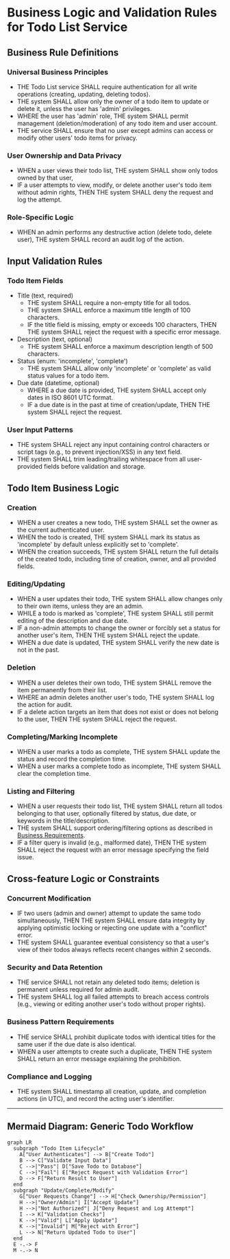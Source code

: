 # Business Logic and Validation Rules for Todo List Service

## Business Rule Definitions

### Universal Business Principles
- THE Todo List service SHALL require authentication for all write operations (creating, updating, deleting todos).
- THE system SHALL allow only the owner of a todo item to update or delete it, unless the user has 'admin' privileges.
- WHERE the user has 'admin' role, THE system SHALL permit management (deletion/moderation) of any todo item and user account.
- THE service SHALL ensure that no user except admins can access or modify other users' todo items for privacy.

### User Ownership and Data Privacy
- WHEN a user views their todo list, THE system SHALL show only todos owned by that user,
- IF a user attempts to view, modify, or delete another user's todo item without admin rights, THEN THE system SHALL deny the request and log the attempt.

### Role-Specific Logic
- WHEN an admin performs any destructive action (delete todo, delete user), THE system SHALL record an audit log of the action.

## Input Validation Rules

### Todo Item Fields
- Title (text, required)
  - THE system SHALL require a non-empty title for all todos.
  - THE system SHALL enforce a maximum title length of 100 characters.
  - IF the title field is missing, empty or exceeds 100 characters, THEN THE system SHALL reject the request with a specific error message.
- Description (text, optional)
  - THE system SHALL enforce a maximum description length of 500 characters.
- Status (enum: 'incomplete', 'complete')
  - THE system SHALL allow only 'incomplete' or 'complete' as valid status values for a todo item.
- Due date (datetime, optional)
  - WHERE a due date is provided, THE system SHALL accept only dates in ISO 8601 UTC format.
  - IF a due date is in the past at time of creation/update, THEN THE system SHALL reject the request.

### User Input Patterns
- THE system SHALL reject any input containing control characters or script tags (e.g., to prevent injection/XSS) in any text field.
- THE system SHALL trim leading/trailing whitespace from all user-provided fields before validation and storage.

## Todo Item Business Logic

### Creation
- WHEN a user creates a new todo, THE system SHALL set the owner as the current authenticated user.
- WHEN the todo is created, THE system SHALL mark its status as 'incomplete' by default unless explicitly set to 'complete'.
- WHEN the creation succeeds, THE system SHALL return the full details of the created todo, including time of creation, owner, and all provided fields.

### Editing/Updating
- WHEN a user updates their todo, THE system SHALL allow changes only to their own items, unless they are an admin.
- WHILE a todo is marked as 'complete', THE system SHALL still permit editing of the description and due date.
- IF a non-admin attempts to change the owner or forcibly set a status for another user's item, THEN THE system SHALL reject the update.
- WHEN a due date is updated, THE system SHALL verify the new date is not in the past.

### Deletion
- WHEN a user deletes their own todo, THE system SHALL remove the item permanently from their list.
- WHERE an admin deletes another user's todo, THE system SHALL log the action for audit.
- IF a delete action targets an item that does not exist or does not belong to the user, THEN THE system SHALL reject the request.

### Completing/Marking Incomplete
- WHEN a user marks a todo as complete, THE system SHALL update the status and record the completion time.
- WHEN a user marks a complete todo as incomplete, THE system SHALL clear the completion time.

### Listing and Filtering
- WHEN a user requests their todo list, THE system SHALL return all todos belonging to that user, optionally filtered by status, due date, or keywords in the title/description.
- THE system SHALL support ordering/filtering options as described in [Business Requirements](./03-business-requirements.md).
- IF a filter query is invalid (e.g., malformed date), THEN THE system SHALL reject the request with an error message specifying the field issue.

## Cross-feature Logic or Constraints

### Concurrent Modification
- IF two users (admin and owner) attempt to update the same todo simultaneously, THEN THE system SHALL ensure data integrity by applying optimistic locking or rejecting one update with a "conflict" error.
- THE system SHALL guarantee eventual consistency so that a user's view of their todos always reflects recent changes within 2 seconds.

### Security and Data Retention
- THE service SHALL not retain any deleted todo items; deletion is permanent unless required for admin audit.
- THE system SHALL log all failed attempts to breach access controls (e.g., viewing or editing another user's todo without proper rights).

### Business Pattern Requirements
- THE service SHALL prohibit duplicate todos with identical titles for the same user if the due date is also identical.
- WHEN a user attempts to create such a duplicate, THEN THE system SHALL return an error message explaining the prohibition.

### Compliance and Logging
- THE system SHALL timestamp all creation, update, and completion actions (in UTC), and record the acting user's identifier.

---

## Mermaid Diagram: Generic Todo Workflow

```mermaid
graph LR
  subgraph "Todo Item Lifecycle"
    A["User Authenticates"] --> B["Create Todo"]
    B --> C["Validate Input Data"]
    C -->|"Pass"| D["Save Todo to Database"]
    C -->|"Fail"| E["Reject Request with Validation Error"]
    D --> F["Return Result to User"]
  end
  subgraph "Update/Complete/Modify"
    G["User Requests Change"] --> H["Check Ownership/Permission"]
    H -->|"Owner/Admin"| I["Accept Update"]
    H -->|"Not Authorized"| J["Deny Request and Log Attempt"]
    I --> K["Validation Checks"]
    K -->|"Valid"| L["Apply Update"]
    K -->|"Invalid"| M["Reject with Error"]
    L --> N["Return Updated Todo to User"]
  end
  E -.-> F
  M -.-> N
```